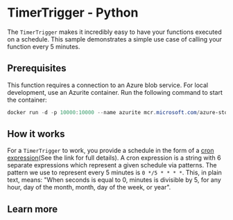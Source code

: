 # TimerTrigger - Python

The `TimerTrigger` makes it incredibly easy to have your functions executed on a schedule. This sample demonstrates a simple use case of calling your function every 5 minutes.

## Prerequisites
This function requires a connection to an Azure blob service. For local development, use an Azurite container. Run the
following command to start the container:

```powershell
docker run -d -p 10000:10000 --name azurite mcr.microsoft.com/azure-storage/azurite
```

## How it works

For a `TimerTrigger` to work, you provide a schedule in the form of a [cron expression](https://en.wikipedia.org/wiki/Cron#CRON_expression)(See the link for full details). A cron expression is a string with 6 separate expressions which represent a given schedule via patterns. The pattern we use to represent every 5 minutes is `0 */5 * * * *`. This, in plain text, means: "When seconds is equal to 0, minutes is divisible by 5, for any hour, day of the month, month, day of the week, or year".

## Learn more
